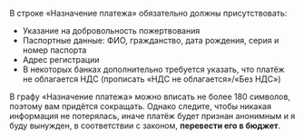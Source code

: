 В строке «Назначение платежа» обязательно должны присутствовать:
 - Указание на добровольность пожертвования
 - Паспортные данные: ФИО, гражданство, дата рождения, серия и номер паспорта
 - Адрес регистрации
 - В некоторых банках дополнительно требуется указать, что платёж не облагается НДС (прописать «НДС не облагается»/«Без НДС»)

В графу «Назначение платежа» можно вписать не более 180 символов, поэтому вам придётся сокращать. Однако следите, чтобы никакая информация не потерялась, иначе платёж будет признан анонимным и я буду вынужден, в соответствии
с законом, **перевести его в бюджет**.
